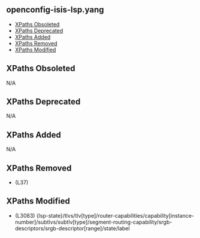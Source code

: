 ## openconfig-isis-lsp.yang

- [XPaths Obsoleted](#xpaths-obsoleted)
- [XPaths Deprecated](#xpaths-deprecated)
- [XPaths Added](#xpaths-added)
- [XPaths Removed](#xpaths-removed)
- [XPaths Modified](#xpaths-modified)

## XPaths Obsoleted

N/A

## XPaths Deprecated

N/A

## XPaths Added

N/A

## XPaths Removed

- (L37)	

## XPaths Modified

- (L3083)	{lsp-state}/tlvs/tlv[type]/router-capabilities/capability[instance-number]/subtlvs/subtlv[type]/segment-routing-capability/srgb-descriptors/srgb-descriptor[range]/state/label


